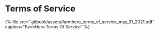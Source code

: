 # Terms of Service

{% file src=".gitbook/assets/farmhero\_terms\_of\_service\_may\_31\_2021.pdf" caption="FarmHero Terms Of Service" %}

